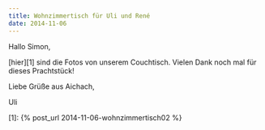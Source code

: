 ```yaml
---
title: Wohnzimmertisch für Uli und René
date: 2014-11-06
---
```


Hallo Simon,

[hier][1] sind die Fotos von unserem Couchtisch.
Vielen Dank noch mal für dieses Prachtstück!

Liebe Grüße aus Aichach,

Uli

[1]: {% post_url 2014-11-06-wohnzimmertisch02 %}
